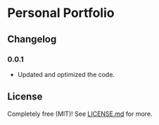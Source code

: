 # Personal Portfolio





## Changelog

### 0.0.1

* Updated and optimized the code.

## License

Completely free (MIT)! See [LICENSE.md](LICENSE.md) for more.
